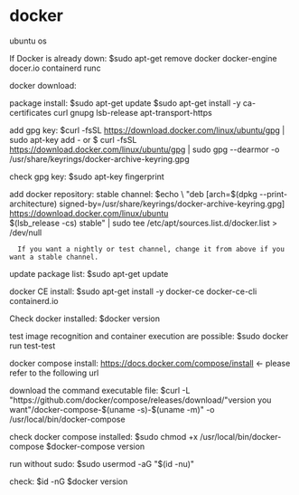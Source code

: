 # docker

ubuntu os

If Docker is already down:
  $sudo apt-get remove docker docker-engine docer.io containerd runc

docker download: 

  package install: 
    $sudo apt-get update
    $sudo apt-get install -y ca-certificates curl gnupg lsb-release apt-transport-https
    
  add gpg key:
    $curl -fsSL https://download.docker.com/linux/ubuntu/gpg | sudo apt-key add -
    or
    $ curl -fsSL https://download.docker.com/linux/ubuntu/gpg | sudo gpg --dearmor -o /usr/share/keyrings/docker-archive-keyring.gpg
    
  check gpg key:
    $sudo apt-key fingerprint 

  add docker repository:
    stable channel:
      $echo \
  "deb [arch=$(dpkg --print-architecture) signed-by=/usr/share/keyrings/docker-archive-keyring.gpg] https://download.docker.com/linux/ubuntu \
  $(lsb_release -cs) stable" | sudo tee /etc/apt/sources.list.d/docker.list > /dev/null
  
      If you want a nightly or test channel, change it from above if you want a stable channel.

  update package list:
    $sudo apt-get update

  docker CE install:
    $sudo apt-get install -y docker-ce docker-ce-cli containerd.io

  Check docker installed: 
    $docker version

  test image recognition and container execution are possible:
    $sudo docker run test-test 

docker compose install:
  https://docs.docker.com/compose/install <- please refer to the following url
  
  download the command executable file:
    $curl -L "https://github.com/docker/compose/releases/download/"version you want"/docker-compose-$(uname -s)-$(uname -m)" -o /usr/local/bin/docker-compose

  check docker compose installed:
    $sudo chmod +x /usr/local/bin/docker-compose
    $docker-compose version

  run without sudo:
    $sudo usermod -aG "$(id -nu)"

  check:
    $id -nG
    $docker version
